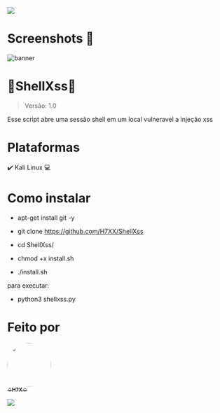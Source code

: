 <p>
<img src= "https://camo.githubusercontent.com/71b837571c48af3aa60a73dbc9d5936aa359d78efbfa8a6743cbbbc16b80ef4d/68747470733a2f2f63646e2e646973636f72646170702e636f6d2f6174746163686d656e74732f3830353930323039333930363630383138362f3830353931333937323533353539303932322f74656e6f722e676966"/>
</p>

# Screenshots 📸

<img src="https://user-images.githubusercontent.com/88547689/135124681-7c121c99-46fd-4e77-abe1-065f6e0e420a.png" alt="banner" style="max-width:100%;">

# 💉ShellXss💉
 
> Versão: 1.0
 
Esse script abre uma sessão shell em um local vulneravel a injeção xss

# Plataformas 
✔️ Kali Linux 💻

# Como instalar
 
+ apt-get install git -y
 
+ git clone https://github.com/H7XX/ShellXss
 
+ cd ShellXss/
 
+ chmod +x install.sh
 
+ ./install.sh
 
para executar: 
+ python3 shellxss.py

# Feito por

<td align="center"><a href="https://github.com/H7XX"><img style="border-radius: 50%;" src="https://avatars.githubusercontent.com/u/88547689?v=4" width="100px;" alt=""/><br /><sub><b>♤H7X♤</b></sub></a><br /></td>

<p>
<img src= "https://camo.githubusercontent.com/71b837571c48af3aa60a73dbc9d5936aa359d78efbfa8a6743cbbbc16b80ef4d/68747470733a2f2f63646e2e646973636f72646170702e636f6d2f6174746163686d656e74732f3830353930323039333930363630383138362f3830353931333937323533353539303932322f74656e6f722e676966"/>
</p>
 
